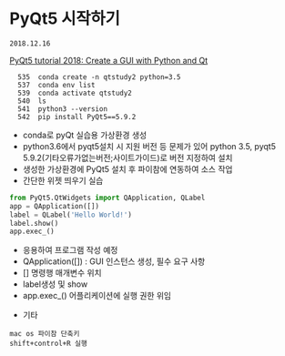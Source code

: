 # PyQt5 시작하기
``` memo
2018.12.16
```
[PyQt5 tutorial 2018: Create a GUI with Python and Qt](https://build-system.fman.io/pyqt5-tutorial)

```shell
  535  conda create -n qtstudy2 python=3.5
  537  conda env list
  539  conda activate qtstudy2
  540  ls
  541  python3 --version
  542  pip install PyQt5==5.9.2
```

- conda로 pyQt 실습용 가상환경 생성
- python3.6에서 pyqt5설치 시 지원 버전 등 문제가 있어 python 3.5, pyqt5 5.9.2(기타오류가없는버전;사이트가이드)로 버전 지정하여 설치
- 생성한 가상환경에 PyQt5 설치 후  파이참에 연동하여 소스 작업
- 간단한 위젯 띄우기 실습
```python
from PyQt5.QtWidgets import QApplication, QLabel
app = QApplication([])
label = QLabel('Hello World!')
label.show()
app.exec_()
```
- 응용하여 프로그램 작성 예정
- QApplication([]) : GUI 인스턴스 생성, 필수 요구 사항 
- [] 명령행 매개변수 위치
- label생성 및 show
- app.exec_() 어플리케이션에 실행 권한 위임

* 기타
``` pycharm 단축키
mac os 파이참 단축키
shift+control+R 실행
```
